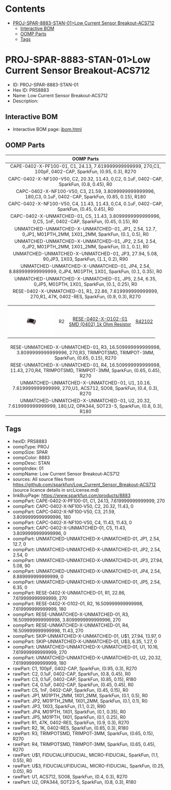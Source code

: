 



Contents
========

* [PROJ-SPAR-8883-STAN-01>Low Current Sensor Breakout-ACS712](#proj-spar-8883-stan-01low-current-sensor-breakout-acs712)
	* [Interactive BOM](#interactive-bom)
	* [OOMP Parts](#oomp-parts)
	* [Tags](#tags)

# PROJ-SPAR-8883-STAN-01>Low Current Sensor Breakout-ACS712

- ID: PROJ-SPAR-8883-STAN-01
- Hex ID: PRS8883
- Name: Low Current Sensor Breakout-ACS712
- Description: 

## Interactive BOM

- Interactive BOM page: [ibom.html](kicad/bom/ibom.html)

## OOMP Parts
  

|OOMP Parts|
| :---: |
|CAPE-0402-X-PF100-01, C1, 24.13, 7.619999999999999, 270,C1, 100pF, 0402-CAP, SparkFun, (0.95, 0.3), R270|
|CAPC-0402-X-NF100-V50, C2, 20.32, 11.43, 0,C2, 0.1uF, 0402-CAP, SparkFun, (0.8, 0.45), R0|
|CAPC-0402-X-NF100-V50, C3, 21.59, 3.8099999999999996, 180,C3, 0.1uF, 0402-CAP, SparkFun, (0.85, 0.15), R180|
|CAPC-0402-X-NF100-V50, C4, 11.43, 11.43, 0,C4, 0.1uF, 0402-CAP, SparkFun, (0.45, 0.45), R0|
|CAPC-0402-X-UNMATCHED-01, C5, 11.43, 3.8099999999999996, 0,C5, 1nF, 0402-CAP, SparkFun, (0.45, 0.15), R0|
|UNMATCHED-UNMATCHED-X-UNMATCHED-01, JP1, 2.54, 12.7, 0,JP1, M01PTH_2MM, 1X01_2MM, SparkFun, (0.1, 0.5), R0|
|UNMATCHED-UNMATCHED-X-UNMATCHED-01, JP2, 2.54, 2.54, 0,JP2, M01PTH_2MM, 1X01_2MM, SparkFun, (0.1, 0.1), R0|
|UNMATCHED-UNMATCHED-X-UNMATCHED-01, JP3, 27.94, 5.08, 90,JP3, 1X03, SparkFun, (1.1, 0.2), R90|
|UNMATCHED-UNMATCHED-X-UNMATCHED-01, JP4, 2.54, 8.889999999999999, 0,JP4, M01PTH, 1X01, SparkFun, (0.1, 0.35), R0|
|UNMATCHED-UNMATCHED-X-UNMATCHED-01, JP5, 2.54, 6.35, 0,JP5, M01PTH, 1X01, SparkFun, (0.1, 0.25), R0|
|RESE-0402-X-UNMATCHED-01, R1, 22.86, 7.619999999999999, 270,R1, 47K, 0402-RES, SparkFun, (0.9, 0.3), R270|
|<table><tr><td>![RESE-0402-X-O102-01](https://raw.githubusercontent.com/oomlout/oomlout_OOMP_parts/main/RESE-0402-X-O102-01/image_140.jpg)</td><td> R2</td><td>[RESE-0402-X-O102-01<br>SMD (0402) 1k Ohm Resistor](https://github.com/oomlout/oomlout_OOMP_parts/tree/main/RESE-0402-X-O102-01/)</td><td>[R42102](https://github.com/oomlout/oomlout_OOMP_parts/tree/main/RESE-0402-X-O102-01/)</td></tr></table>|
|RESE-UNMATCHED-X-UNMATCHED-01, R3, 16.509999999999998, 3.8099999999999996, 270,R3, TRIMPOTSMD, TRIMPOT-3MM, SparkFun, (0.65, 0.15), R270|
|RESE-UNMATCHED-X-UNMATCHED-01, R4, 16.509999999999998, 11.43, 270,R4, TRIMPOTSMD, TRIMPOT-3MM, SparkFun, (0.65, 0.45), R270|
|UNMATCHED-UNMATCHED-X-UNMATCHED-01, U1, 10.16, 7.619999999999999, 270,U1, ACS712, SO08, SparkFun, (0.4, 0.3), R270|
|UNMATCHED-UNMATCHED-X-UNMATCHED-01, U2, 20.32, 7.619999999999999, 180,U2, OPA344, SOT23-5, SparkFun, (0.8, 0.3), R180|

## Tags

- hexID: PRS8883
- oompType: PROJ
- oompSize: SPAR
- oompColor: 8883
- oompDesc: STAN
- oompIndex: 01
- oompName: Low Current Sensor Breakout-ACS712
- sources: All source files from https://github.com/sparkfun/Low_Current_Sensor_Breakout-ACS712 (source licence details in srcLicense.md)
- linkBuyPage: https://www.sparkfun.com/products/8883
- oompPart: CAPE-0402-X-PF100-01, C1, 24.13, 7.619999999999999, 270
- oompPart: CAPC-0402-X-NF100-V50, C2, 20.32, 11.43, 0
- oompPart: CAPC-0402-X-NF100-V50, C3, 21.59, 3.8099999999999996, 180
- oompPart: CAPC-0402-X-NF100-V50, C4, 11.43, 11.43, 0
- oompPart: CAPC-0402-X-UNMATCHED-01, C5, 11.43, 3.8099999999999996, 0
- oompPart: UNMATCHED-UNMATCHED-X-UNMATCHED-01, JP1, 2.54, 12.7, 0
- oompPart: UNMATCHED-UNMATCHED-X-UNMATCHED-01, JP2, 2.54, 2.54, 0
- oompPart: UNMATCHED-UNMATCHED-X-UNMATCHED-01, JP3, 27.94, 5.08, 90
- oompPart: UNMATCHED-UNMATCHED-X-UNMATCHED-01, JP4, 2.54, 8.889999999999999, 0
- oompPart: UNMATCHED-UNMATCHED-X-UNMATCHED-01, JP5, 2.54, 6.35, 0
- oompPart: RESE-0402-X-UNMATCHED-01, R1, 22.86, 7.619999999999999, 270
- oompPart: RESE-0402-X-O102-01, R2, 16.509999999999998, 7.619999999999999, 180
- oompPart: RESE-UNMATCHED-X-UNMATCHED-01, R3, 16.509999999999998, 3.8099999999999996, 270
- oompPart: RESE-UNMATCHED-X-UNMATCHED-01, R4, 16.509999999999998, 11.43, 270
- oompPart: SKIP-UNMATCHED-X-UNMATCHED-01, U$1, 27.94, 13.97, 0
- oompPart: SKIP-UNMATCHED-X-UNMATCHED-01, U$3, 6.35, 1.27, 0
- oompPart: UNMATCHED-UNMATCHED-X-UNMATCHED-01, U1, 10.16, 7.619999999999999, 270
- oompPart: UNMATCHED-UNMATCHED-X-UNMATCHED-01, U2, 20.32, 7.619999999999999, 180
- rawPart: C1, 100pF, 0402-CAP, SparkFun, (0.95, 0.3), R270
- rawPart: C2, 0.1uF, 0402-CAP, SparkFun, (0.8, 0.45), R0
- rawPart: C3, 0.1uF, 0402-CAP, SparkFun, (0.85, 0.15), R180
- rawPart: C4, 0.1uF, 0402-CAP, SparkFun, (0.45, 0.45), R0
- rawPart: C5, 1nF, 0402-CAP, SparkFun, (0.45, 0.15), R0
- rawPart: JP1, M01PTH_2MM, 1X01_2MM, SparkFun, (0.1, 0.5), R0
- rawPart: JP2, M01PTH_2MM, 1X01_2MM, SparkFun, (0.1, 0.1), R0
- rawPart: JP3, 1X03, SparkFun, (1.1, 0.2), R90
- rawPart: JP4, M01PTH, 1X01, SparkFun, (0.1, 0.35), R0
- rawPart: JP5, M01PTH, 1X01, SparkFun, (0.1, 0.25), R0
- rawPart: R1, 47K, 0402-RES, SparkFun, (0.9, 0.3), R270
- rawPart: R2, 1K, 0402-RES, SparkFun, (0.65, 0.3), R180
- rawPart: R3, TRIMPOTSMD, TRIMPOT-3MM, SparkFun, (0.65, 0.15), R270
- rawPart: R4, TRIMPOTSMD, TRIMPOT-3MM, SparkFun, (0.65, 0.45), R270
- rawPart: U$1, FIDUCIALUFIDUCIAL, MICRO-FIDUCIAL, SparkFun, (1.1, 0.55), R0
- rawPart: U$3, FIDUCIALUFIDUCIAL, MICRO-FIDUCIAL, SparkFun, (0.25, 0.05), R0
- rawPart: U1, ACS712, SO08, SparkFun, (0.4, 0.3), R270
- rawPart: U2, OPA344, SOT23-5, SparkFun, (0.8, 0.3), R180
